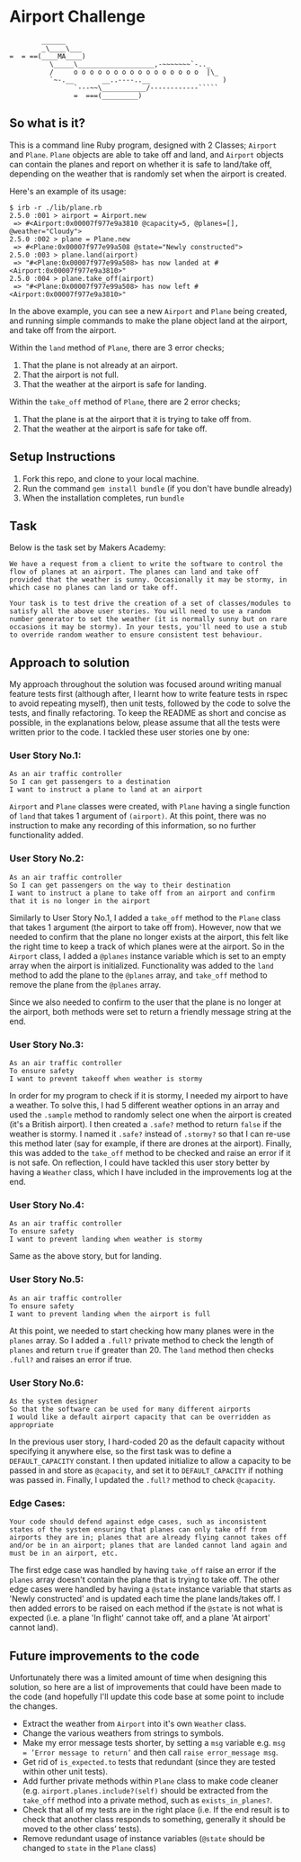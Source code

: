 Airport Challenge
=================

```
        ______
        _\____\___
=  = ==(____MA____)
          \_____\___________________,-~~~~~~~`-.._
          /     o o o o o o o o o o o o o o o o  |\_
          `~-.__       __..----..__                  )
                `---~~\___________/------------`````
                =  ===(_________)

```

So what is it?
-------

This is a command line Ruby program, designed with 2 Classes; `Airport` and `Plane`. `Plane` objects are able to take off and land, and `Airport` objects can contain the planes and report on whether it is safe to land/take off, depending on the weather that is randomly set when the airport is created.

Here's an example of its usage:

```
$ irb -r ./lib/plane.rb                      
2.5.0 :001 > airport = Airport.new
 => #<Airport:0x00007f977e9a3810 @capacity=5, @planes=[], @weather="Cloudy">
2.5.0 :002 > plane = Plane.new
 => #<Plane:0x00007f977e99a508 @state="Newly constructed">
2.5.0 :003 > plane.land(airport)
 => "#<Plane:0x00007f977e99a508> has now landed at #<Airport:0x00007f977e9a3810>"
2.5.0 :004 > plane.take_off(airport)
 => "#<Plane:0x00007f977e99a508> has now left #<Airport:0x00007f977e9a3810>"
```

In the above example, you can see a new `Airport` and `Plane` being created, and running simple commands to make the plane object land at the airport, and take off from the airport. 

Within the `land` method of `Plane`, there are 3 error checks;
 1. That the plane is not already at an airport.
 2. That the airport is not full.
 3. That the weather at the airport is safe for landing.
 
Within the `take_off` method of `Plane`, there are 2 error checks;
 1. That the plane is at the airport that it is trying to take off from.
 2. That the weather at the airport is safe for take off.

Setup Instructions
-------

1. Fork this repo, and clone to your local machine.
2. Run the command `gem install bundle` (if you don't have bundle already)
3. When the installation completes, run `bundle`

Task
-----

Below is the task set by Makers Academy:
```
We have a request from a client to write the software to control the flow of planes at an airport. The planes can land and take off provided that the weather is sunny. Occasionally it may be stormy, in which case no planes can land or take off.

Your task is to test drive the creation of a set of classes/modules to satisfy all the above user stories. You will need to use a random number generator to set the weather (it is normally sunny but on rare occasions it may be stormy). In your tests, you'll need to use a stub to override random weather to ensure consistent test behaviour.
```

Approach to solution
-----

My approach throughout the solution was focused around writing manual feature tests first (although after, I learnt how to write feature tests in rspec to avoid repeating myself), then unit tests, followed by the code to solve the tests, and finally refactoring. To keep the README as short and concise as possible, in the explanations below, please assume that all the tests were written prior to the code. I tackled these user stories one by one:

### User Story No.1:
```
As an air traffic controller 
So I can get passengers to a destination 
I want to instruct a plane to land at an airport
```
`Airport` and `Plane` classes were created, with `Plane` having a single function of `land` that takes 1 argument of `(airport)`. At this point, there was no instruction to make any recording of this information, so no further functionality added.

### User Story No.2:
```
As an air traffic controller 
So I can get passengers on the way to their destination 
I want to instruct a plane to take off from an airport and confirm that it is no longer in the airport
```
Similarly to User Story No.1, I added a `take_off` method to the `Plane` class that takes 1 argument (the airport to take off from). However, now that we needed to confirm that the plane no longer exists at the airport, this felt like the right time to keep a track of which planes were at the airport. So in the `Airport` class, I added a `@planes` instance variable which is set to an empty array when the airport is initialized. Functionality was added to the `land` method to add the plane to the `@planes` array, and `take_off` method to remove the plane from the `@planes` array.

Since we also needed to confirm to the user that the plane is no longer at the airport, both methods were set to return a friendly message string at the end.

### User Story No.3:
```
As an air traffic controller 
To ensure safety 
I want to prevent takeoff when weather is stormy
```
In order for my program to check if it is stormy, I needed my airport to have a weather. To solve this, I had 5 different weather options in an array and used the `.sample` method to randomly select one when the airport is created (it's a British airport). I then created a `.safe?` method to return `false` if the weather is stormy. I named it `.safe?` instead of `.stormy?` so that I can re-use this method later (say for example, if there are drones at the airport). Finally, this was added to the `take_off` method to be checked and raise an error if it is not safe.
On reflection, I could have tackled this user story better by having a `Weather` class, which I have included in the improvements log at the end.

### User Story No.4:
```
As an air traffic controller 
To ensure safety 
I want to prevent landing when weather is stormy 
```
Same as the above story, but for landing.

### User Story No.5:
```
As an air traffic controller 
To ensure safety 
I want to prevent landing when the airport is full 
```
At this point, we needed to start checking how many planes were in the `planes` array. So I added a `.full?` private method to check the length of `planes` and return `true` if greater than 20. The `land` method then checks `.full?` and raises an error if true.

### User Story No.6:
```
As the system designer
So that the software can be used for many different airports
I would like a default airport capacity that can be overridden as appropriate
```
In the previous user story, I hard-coded 20 as the default capacity without specifying it anywhere else, so the first task was to define a `DEFAULT_CAPACITY` constant. I then updated initialize to allow a capacity to be passed in and store as `@capacity`, and set it to `DEFAULT_CAPACITY` if nothing was passed in. Finally, I updated the `.full?` method to check `@capacity`.

### Edge Cases:
```
Your code should defend against edge cases, such as inconsistent states of the system ensuring that planes can only take off from airports they are in; planes that are already flying cannot takes off and/or be in an airport; planes that are landed cannot land again and must be in an airport, etc.
```
The first edge case was handled by having `take_off` raise an error if the `planes` array doesn't contain the plane that is trying to take off.
The other edge cases were handled by having a `@state` instance variable that starts as 'Newly constructed' and is updated each time the plane lands/takes off. I then added errors to be raised on each method if the `@state` is not what is expected (i.e. a plane 'In flight' cannot take off, and a plane 'At airport' cannot land).

Future improvements to the code
-----

Unfortunately there was a limited amount of time when designing this solution, so here are a list of improvements that could have been made to the code (and hopefully I'll update this code base at some point to include the changes.

 * Extract the weather from `Airport` into it's own `Weather` class.
 * Change the various weathers from strings to symbols.
 * Make my error message tests shorter, by setting a `msg` variable e.g. `msg = ’Error message to return’` and then call `raise error_message msg`.
 * Get rid of `is_expected.to` tests that redundant (since they are tested within other unit tests).
 * Add further private methods within `Plane` class to make code cleaner (e.g. `airport.planes.include?(self)` should be extracted from the `take_off` method into a private method, such as `exists_in_planes?`.
 * Check that all of my tests are in the right place (i.e. If the end result is to check that another class responds to something, generally it should be moved to the other class’ tests).
 * Remove redundant usage of instance variables (`@state` should be changed to `state` in the `Plane` class)

